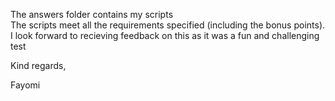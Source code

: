 The answers folder contains my scripts  
The scripts meet all the requirements specified (including the bonus points).
I look forward to recieving feedback on this as it was a fun and challenging test  

Kind regards,  

Fayomi

